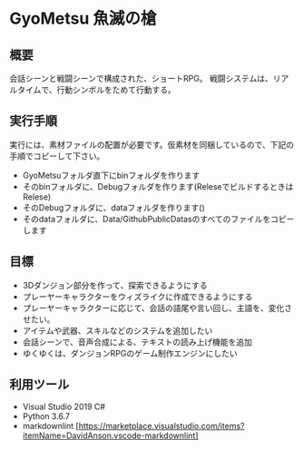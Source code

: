 # GyoMetsu 魚滅の槍

## 概要

会話シーンと戦闘シーンで構成された、ショートRPG。
戦闘システムは、リアルタイムで、行動シンボルをためて行動する。

## 実行手順

実行には、素材ファイルの配置が必要です。仮素材を同梱しているので、下記の手順でコピーして下さい。

+ GyoMetsuフォルダ直下にbinフォルダを作ります
+ そのbinフォルダに、Debugフォルダを作ります(ReleseでビルドするときはRelese)
+ そのDebugフォルダに、dataフォルダを作ります()
+ そのdataフォルダに、Data/GithubPublicDatasのすべてのファイルをコピーします

## 目標

+ 3Dダンジョン部分を作って、探索できるようにする
+ プレーヤーキャラクターをウィズライクに作成できるようにする
+ プレーヤーキャラクターに応じて、会話の語尾や言い回し、主語を、変化させたい。
+ アイテムや武器、スキルなどのシステムを追加したい
+ 会話シーンで、音声合成による、テキストの読み上げ機能を追加
+ ゆくゆくは、ダンジョンRPGのゲーム制作エンジンにしたい

## 利用ツール

+ Visual Studio 2019 C#
+ Python 3.6.7
+ markdownlint [https://marketplace.visualstudio.com/items?itemName=DavidAnson.vscode-markdownlint]
